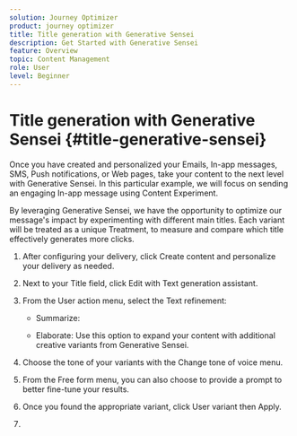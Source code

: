 ```yaml
---
solution: Journey Optimizer
product: journey optimizer
title: Title generation with Generative Sensei
description: Get Started with Generative Sensei
feature: Overview
topic: Content Management
role: User
level: Beginner
---
```

# Title generation with Generative Sensei {#title-generative-sensei}

Once you have created and personalized your Emails, In-app messages, SMS, Push notifications, or Web pages, take your content to the next level with Generative Sensei. In this particular example, we will focus on sending an engaging In-app message using Content Experiment.

By leveraging Generative Sensei, we have the opportunity to optimize our message's impact by experimenting with different main titles. Each variant will be treated as a unique Treatment, to measure and compare which title effectively generates more clicks.

1. After configuring your delivery, click Create content and personalize your delivery as needed.

1. Next to your Title field, click Edit with Text generation assistant.

1. From the User action menu, select the Text refinement:

    * Summarize: 
    
    * Elaborate: Use this option to expand your content with additional creative variants from Generative Sensei.

1. Choose the tone of your variants with the Change tone of voice menu. 

1. From the Free form menu, you can also choose to provide a prompt to better fine-tune your results.

1. Once you found the appropriate variant, click User variant then Apply.

1. 


